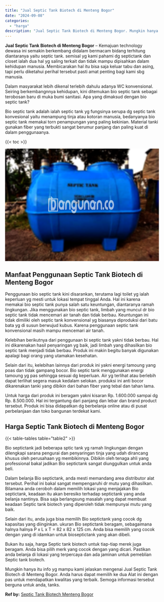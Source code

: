 ```yaml
---
title: "Jual Septic Tank Biotech di Menteng Bogor"
date: "2024-09-08"
categories: 
  - "harga"
description: "Jual Septic Tank Biotech di Menteng Bogor. Mungkin hanya itu info yg mampu kami jelaskan mengenai Jual Septic Tank Biotech di Menteng Bogor. Anda harus dapat..."
---
```


**Jual Septic Tank Biotech di Menteng Bogor** – Kemajuan technology dewasa ini semakin berkembang didalam bermacam bidang terhitung diantaranya yaitu septic tank. semisal yg kami pahami dg septictank dan closet ialah dua hal yg saling terkait dan tidak mampu dipisahkan dalam kehidupan manusia. Membicarakan hal itu bisa saja keluar tabu dan asing, tapi perlu diketahui perihal tersebut pasti amat penting bagi kami sbg manusia.

Dalam masyarakat lebih dikenal terlebih dahulu adanya WC konvensional. Seiring berkembangnnya kehidupan, kini ditemukan bio septic tank sebagai terobosan baru di muka bumi sanitasi. Apa yang dimaksud dengan bio septic tank?

Bio septic tank adalah ialah septic tank yg fungsinya serupa dg septic tank konvesional yaitu menampung tinja atau kotoran manusia, bedanyanya bio septic tank memakai torn penampungan yang paling kekinian. Material tanki gunakan fiber yang terbukti sangat berumur panjang dan paling kuat di dalam penggunaanya.

{{< toc >}}

![Jual Septic Tank Biotech di Menteng Bogor](/images/jual-bio-septictank-17.png)

## Manfaat Penggunaan Septic Tank Biotech di Menteng Bogor

Penggunaan bio septic tank kini disarankan, terutama lagi toilet yg ialah keperluan yg mesti untuk lokasi tempat tinggal Anda. Hal ini karena memakai bio septic tank punya salah satu keuntungan, diantaranya ramah lingkungan. Jika menggunakan bio septic tank, limbah yang muncul dr bio septic tank tidak mencemari air tanah dan tidak berbau. Keuntungan ini tidak dimiliki oleh septic tank konvensional yg biasanya diproduksi dari batu bata yg di susun berwujud kubus. Karena penggunaan septic tank konvensional masih mampu mencemari air tanah.

Kelebihan berikutnya dari penggunaan bi septic tank yakni tidak berbau. Hal ini dikarenakan hasil penyaringan yg baik, jadi limbah yang dihasilkan bio septic tank menjadi tidak berbau. Produk ini makin begitu banyak digunakan apalagi bagi orang yang utamakan kesehatan.

Selain dari itu, kelebihan lainnya dari produk ini yakni energi tamoung yang poas dan tidak gampang bocor. Bio septic tank menggunakan energi tamoung yg pas sehingga sesuai dg keperluan. Air yg terlihat atau berlebih dapat terlihat segera masuk kedalam selokan. produksi ini anti bocor dikarenakan tanki yang dibikin dari bahan fiber yang tebal dan tahan lama.

Untuk harga dari produk ini beragam yakni kisaran Rp. 1.600.000 sampai dg Rp. 8.500.000. Hal ini tergantung dari panjang dan lebar dan brand product tersebut. Produk ini bisa didapatkan dg berbelanja online atau di pusat perbelanjaan dan toko bangunan terdekat kami.

## Harga Septic Tank Biotech di Menteng Bogor

{{< table-tables table="table2" >}}

Bio septictank jadi beberapa sptic tank yg ramah lingkungan dengan dilengkapi sarana pengurai dan penyaringan tinja yang udah dirancang khusus oleh perusahaan yg membikinnya. Dibikin oleh tenaga ahli yang professional bakal jadikan Bio septictank sangat diunggulkan untuk anda beli.

Dalam belanja Bio septictank, anda mesti memandang area distributor alat tersebut. Perihal ini bakal sangat mempengaruhi dr mutu yang dihasilkan. Bilamana anda ceroboh dalam memilih lokasi yang menjajakan Bio septictank, keadaan itu akan beresiko terhadap septictank yang anda belanja nantinya. Bisa saja berlangsung masalah yang dapat membuat keadaan Septic tank biotech yang diperoleh tidak mempunyai mutu yang baik.

Selain dari itu, anda juga bisa memilih Bio septictank yang cocok dg kapasitas yang diinginkan. ukuran Bio septictank beragam, sebagaimana halnya halnya P x L x T = 82 x 82 x 125 cm. Anda bisa memilih yang cocok dengan yang di idamkan untuk bioseptictank yang akan dibeli.

Bukan itu saja, harga Septic tank biotech untuk tiap-tiap merek juga beragam. Anda bisa pilih merk yang cocok dengan yang dicari. Pastikan anda belanja di lokasi yang terpercaya dan ada jaminan untuk pemeblian Septic tank biotech.

Mungkin hanya itu info yg mampu kami jelaskan mengenai Jual Septic Tank Biotech di Menteng Bogor. Anda harus dapat memilih ke dua Alat ini dengan pas untuk mendapatkan kwalitas yang terbaik. Semoga informasi tersebut berguna untuk anda, tanks.

**Ref by:** [Septic Tank Biotech Menteng Bogor](https://id.wikipedia.org/wiki/Septic)
